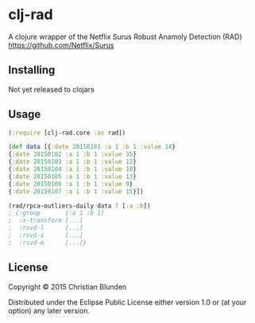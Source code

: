 # clj-rad

A clojure wrapper of the Netflix Surus Robust Anamoly Detection (RAD) https://github.com/Netflix/Surus

## Installing

Not yet released to clojars

## Usage

```clojure
(:require [clj-rad.core :as rad])

(def data [{:date 20150101 :a 1 :b 1 :value 14}
{:date 20150102 :a 1 :b 1 :value 35}
{:date 20150103 :a 1 :b 1 :value 12}
{:date 20150104 :a 1 :b 1 :value 10}
{:date 20150105 :a 1 :b 1 :value 13}
{:date 20150106 :a 1 :b 1 :value 9}
{:date 20150107 :a 1 :b 1 :value 15}])

(rad/rpca-outliers-daily data 7 [:a :b])
; {:group       {:a 1 :b 1}
;  :x-transform [...]
;  :rsvd-l      [...]
;  :rsvd-s      [...]
;  :rsvd-e      [...]}
```

## License

Copyright © 2015 Christian Blunden

Distributed under the Eclipse Public License either version 1.0 or (at
your option) any later version.

